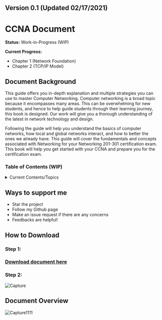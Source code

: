 ## Version 0.1 (Updated 02/17/2021)
# CCNA Document 
**Status:** Work-in-Progress (WIP) <br/>

**Current Progress:**
- Chapter 1 (Network Foundation)
- Chapter 2 (TCP/IP Model) <br/>

## Document Background
This guide offers you in-depth explanation and multiple strategies you can use to master Computer Networking. Computer networking is a broad topic because it encompasses many areas. This can be overwhelming for new students, and hence to help guide students through their learning journey, this book is designed. Our work will give you a thorough understanding of the latest in network technology and design. 

Following the guide will help you understand the basics of computer networks, how local and global networks interact, and how to better the ones we already have. This guide will cover the fundamentals and concepts associated with Networking for your Networking 201-301 certification exam. This book will help you get started with your CCNA and prepare you for the certification exam. 

### Table of Contents (WIP)
<details>
  <summary>Current Contents/Topics</summary>
  <br/>
  
```
CHAPTER 1 (Network Foundation)	8 
     Computer Network Perspective	8
          Network Overview	8
               Reliable Network	9
     Types of Networks	10
          3 Tier Architectural Model Overview	11
          2 Tier Architectural Model Overview	12
     Types of network topology	12
CHAPTER 2 (TCP/IP Model)	16
     TCP/IP Networking Model	16
          TCP/IP Application Layer	17
               HTTP Overview	18
                    Simple HTTP logic	18
                    Additional Information (HTTP)	19
          TCP/IP Transport Layer	20
               Transmission Control Protocol	20
                    TCP Flags	20
                    Connection-Oriented Communication	21
                    Three-Way Handshake	21
                    Flow Control	22
                    TCP Error Detection/Recovery	24
                    Same-layer and Adjacent-layer Interactions	25
                    TCP Header	25
                    4 Way Handshake	26
               User Datagram Protocol	27
          TCP/IP Network Layer	28
               Characteristics of IP	29
               IPv4 Overview	29
               Limitations of IPv4	31
               IPv6 Overview	31
               Routing basic overview	33
               Network Layer Summary	35
          Data link layer	35
          Physical Layer Overview	37
               Physical Layer Summary	37
          Chapter Summary	37
```   
  <br/>
</details>

## Ways to support me
- Star the project
- Follow my Github page
- Make an issue request if there are any concerns 
- Feedbacks are helpful! <br/>

## How to Download

### Step 1:
### [Download document here](https://github.com/FrancisIGP/CCNA-Document/blob/main/1CCNA-Document(Draft)%20-%20Draft.pdf) <br/>
### Step 2:
![Capture](https://user-images.githubusercontent.com/75497349/108149656-4cfc0e00-710e-11eb-80f2-ad5286f6d25c.JPG)

## Document Overview
![Capture1111](https://user-images.githubusercontent.com/75497349/107882638-7e65b580-6f25-11eb-9e01-d001220275af.JPG)
